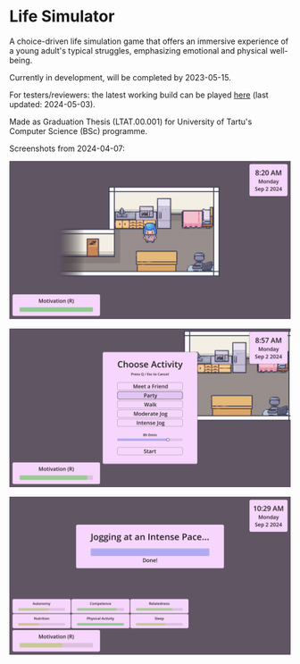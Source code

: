 # Life Simulator
A choice-driven life simulation game that offers an immersive experience of a young adult's typical struggles, emphasizing emotional and physical well-being.

Currently in development, will be completed by 2023-05-15.

For testers/reviewers: the latest working build can be played [here](https://mihkelroomet.itch.io/thesis-writing-simulator) (last updated: 2024-05-03).

Made as Graduation Thesis (LTAT.00.001) for University of Tartu's Computer Science (BSc) programme.

Screenshots from 2024-04-07:

![in-game](https://github.com/mihkelroomet/life-simulator/blob/main/showcase/2024-04-07%20Basic%20Activities/in-game.png)

![activity start panel](https://github.com/mihkelroomet/life-simulator/blob/main/showcase/2024-04-07%20Basic%20Activities/activity_start_panel.png)

![ongoing activity panel](https://github.com/mihkelroomet/life-simulator/blob/main/showcase/2024-04-07%20Basic%20Activities/ongoing_activity_panel.png)
